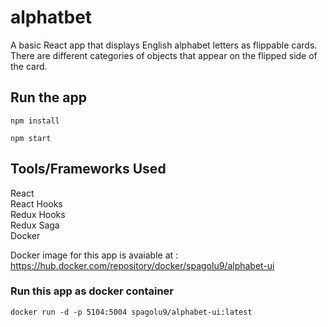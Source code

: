 # alphatbet

A basic React app that displays English alphabet letters as flippable cards. There are different categories of objects that appear on the flipped side of the card.

## Run the app
`npm install`

`npm start`
 
## Tools/Frameworks Used
React  
React Hooks  
Redux Hooks  
Redux Saga  
Docker

Docker image for this app is avaiable at : https://hub.docker.com/repository/docker/spagolu9/alphabet-ui

### Run this app as docker container
`docker run -d -p 5104:5004 spagolu9/alphabet-ui:latest`


